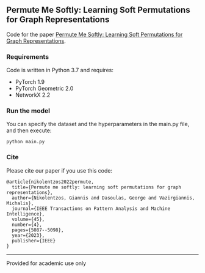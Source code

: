 ## Permute Me Softly: Learning Soft Permutations for Graph Representations
Code for the paper [Permute Me Softly: Learning Soft Permutations for Graph Representations](https://arxiv.org/pdf/2110.01872v1.pdf).

### Requirements
Code is written in Python 3.7 and requires:
* PyTorch 1.9
* PyTorch Geometric 2.0
* NetworkX 2.2

### Run the model
You can specify the dataset and the hyperparameters in the main.py file, and then execute:

```
python main.py
```

### Cite
Please cite our paper if you use this code:
```
@article{nikolentzos2022permute,
  title={Permute me softly: learning soft permutations for graph representations},
  author={Nikolentzos, Giannis and Dasoulas, George and Vazirgiannis, Michalis},
  journal={IEEE Transactions on Pattern Analysis and Machine Intelligence},
  volume={45},
  number={4},
  pages={5087--5098},
  year={2023},
  publisher={IEEE}
}
```

-----------

Provided for academic use only
